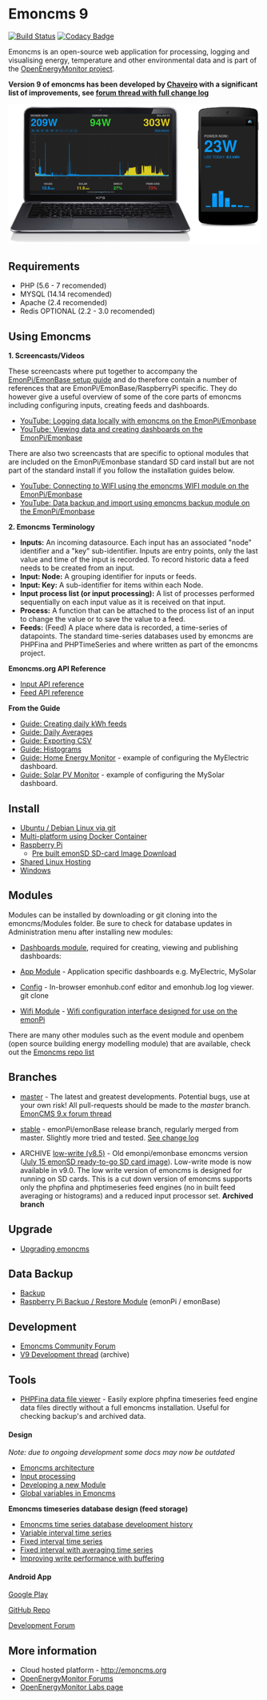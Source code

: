 # Emoncms 9

[![Build Status](https://travis-ci.org/emoncms/emoncms.svg?branch=master)](https://travis-ci.org/emoncms/emoncms)
[![Codacy Badge](https://api.codacy.com/project/badge/Grade/fd6200361ad442a49651f1ebe10542c4)](https://www.codacy.com/app/emoncms/emoncms?utm_source=github.com&amp;utm_medium=referral&amp;utm_content=emoncms/emoncms&amp;utm_campaign=Badge_Grade)

Emoncms is an open-source web application for processing, logging and visualising energy, temperature and other environmental data and is part of the [OpenEnergyMonitor project](http://openenergymonitor.org).

**Version 9 of emoncms has been developed by [Chaveiro](https://github.com/chaveiro/) with a significant list of improvements, see [forum thread with full change log](http://openenergymonitor.org/emon/node/11009)**

![Emoncms](docs/files/emoncms_graphic.png)

## Requirements

- PHP (5.6 - 7 recomended) 
- MYSQL (14.14 recomended) 
- Apache (2.4 recomended)
- Redis OPTIONAL (2.2 - 3.0 recomended)

## Using Emoncms

**1. Screencasts/Videos**

These screencasts where put together to accompany the [EmonPi/EmonBase setup guide](http://guide.openenergymonitor.org/setup) and do therefore contain a number of references that are EmonPi/EmonBase/RaspberryPi specific. They do however give a useful overview of some of the core parts of emoncms including configuring inputs, creating feeds and dashboards.

- [YouTube: Logging data locally with emoncms on the EmonPi/Emonbase](https://www.youtube.com/watch?v=8nVP0Hgkuuc)
- [YouTube: Viewing data and creating dashboards on the EmonPi/Emonbase](https://www.youtube.com/watch?v=eqN9rc9VnqI)

There are also two screencasts that are specific to optional modules that are included on the EmonPi/Emonbase standard SD card install but are not part of the standard install if you follow the installation guides below.

- [YouTube: Connecting to WIFI using the emoncms WIFI module on the EmonPi/Emonbase](https://www.youtube.com/watch?v=77WEj9Q6JEE)
- [YouTube: Data backup and import using emoncms backup module on the EmonPi/Emonbase](https://www.youtube.com/watch?v=5U_tOlsWjXM)

**2. Emoncms Terminology**

- **Inputs:** An incoming datasource. Each input has an associated "node" identifier and a "key" sub-identifier. Inputs are entry points, only the last value and time of the input is recorded. To record historic data a feed needs to be created from an input.
- **Input: Node:** A grouping identifier for inputs or feeds.
- **Input: Key:** A sub-identifier for items within each Node.
- **Input process list (or input processing):** A list of processes performed sequentially on each input value as it is received on that input.
- **Process:** A function that can be attached to the process list of an input to change the value or to save the value to a feed.
- **Feeds:** (Feed) A place where data is recorded, a time-series of datapoints. The standard time-series databases used by emoncms are PHPFina and PHPTimeSeries and where written as part of the emoncms project.

**Emoncms.org API Reference**

- [Input API reference](https://emoncms.org/site/api#input)
- [Feed API reference](https://emoncms.org/site/api#feed)

**From the Guide**

- [Guide: Creating daily kWh feeds](http://guide.openenergymonitor.org/setup/daily-kwh)
- [Guide: Daily Averages](http://guide.openenergymonitor.org/setup/daily-averages)
- [Guide: Exporting CSV](http://guide.openenergymonitor.org/setup/export-csv)
- [Guide: Histograms](http://guide.openenergymonitor.org/setup/histograms)
- [Guide: Home Energy Monitor](https://guide.openenergymonitor.org/applications/home-energy) - example of configuring the MyElectric dashboard.
- [Guide: Solar PV Monitor](https://guide.openenergymonitor.org/applications/solar-pv/) - example of configuring the MySolar dashboard.

## Install

* [Ubuntu / Debian Linux via git](docs/LinuxInstall.md)
* [Multi-platform using Docker Container](https://github.com/emoncms/emoncms-docker)
* [Raspberry Pi](docs/RaspberryPi/readme.md)
  * [Pre built emonSD SD-card Image Download](https://github.com/openenergymonitor/emonpi/wiki/emonSD-pre-built-SD-card-Download-&-Change-Log)
* [Shared Linux Hosting](docs/SharedLinuxHostingInstall.md)
* [Windows](docs/WindowsInstall.md)

## Modules

Modules can be installed by downloading or git cloning into the emoncms/Modules folder. Be sure to check for database updates in Administration menu after installing new modules:

- [Dashboards module](https://github.com/emoncms/dashboard), required for creating, viewing and publishing dashboards: 

- [App Module](https://github.com/emoncms/app.git) - Application specific dashboards e.g. MyElectric, MySolar
    
- [Config]( https://github.com/emoncms/config.git) - In-browser emonhub.conf editor and emonhub.log log viewer. git clone
    
- [Wifi Module]( https://github.com/emoncms/wifi.git) - [Wifi configuration interface designed for use on the emonPi](https://guide.openenergymonitor.org/setup/connect/)

There are many other modules such as the event module and openbem (open source building energy modelling module) that are available, check out the [Emoncms repo list](https://github.com/emoncms)

## Branches

* [master](https://github.com/emoncms/emoncms) - The latest and greatest developments. Potential bugs, use at your own risk! All pull-requests should be made to the *master* branch.  [EmonCMS 9.x forum thread](http://openenergymonitor.org/emon/node/11009)

* [stable](https://github.com/emoncms/emoncms/tree/stable) - emonPi/emonBase release branch, regularly merged from master. Slightly more tried and tested. [See change log](https://github.com/emoncms/emoncms/releases)

* ARCHIVE [low-write (v8.5)](https://github.com/emoncms/emoncms/tree/low-write) - Old emonpi/emonbase emoncms version ([July 15 emonSD ready-to-go SD card image](https://github.com/openenergymonitor/emonpi/wiki/emonSD-pre-built-SD-card-Download-&-Change-Log)). Low-write mode is now available in v9.0. The low write version of emoncms is designed for running on SD cards. This is a cut down version of emoncms supports only the phpfina and phptimeseries feed engines (no in built feed averaging or histograms) and a reduced input processor set. **Archived branch**


## Upgrade

* [Upgrading emoncms](docs/Upgrading.md)

## Data Backup

* [Backup](docs/Backup.md)
* [Raspberry Pi Backup / Restore Module](https://github.com/emoncms/backup) (emonPi / emonBase)

## Development

* [Emoncms Community Forum](https://community.openenergymonitor.org/c/emoncms)
* [V9 Development thread](http://openenergymonitor.org/emon/node/11009) (archive)

## Tools

* [PHPFina data file viewer](https://github.com/trystanlea/phpfinaview) - Easily explore phpfina timeseries feed engine data files directly without a full emoncms installation. Useful for checking backup's and archived data.

#### Design

*Note: due to ongoing development some docs may now be outdated*

- [Emoncms architecture](https://learn.openenergymonitor.org/electricity-monitoring/emoncms-internals/architecture)
- [Input processing](https://learn.openenergymonitor.org/electricity-monitoring/emoncms-internals/input-processing)
- [Developing a new Module](https://learn.openenergymonitor.org/electricity-monitoring/emoncms-internals/developing-a-new-module)
- [Global variables in Emoncms](https://learn.openenergymonitor.org/electricity-monitoring/emoncms-internals/global-variables)

**Emoncms timeseries database design (feed storage)**

- [Emoncms time series database development history](https://learn.openenergymonitor.org/electricity-monitoring/timeseries/History)
- [Variable interval time series](https://learn.openenergymonitor.org/electricity-monitoring/timeseries/Variable-interval)
- [Fixed interval time series](https://learn.openenergymonitor.org/electricity-monitoring/timeseries/Fixed-interval)
- [Fixed interval with averaging time series](https://learn.openenergymonitor.org/electricity-monitoring/timeseries/Fixed-interval-averaging)
- [Improving write performance with buffering](https://learn.openenergymonitor.org/electricity-monitoring/timeseries/Write-load-investigation)

#### Android App

[Google Play](https://play.google.com/store/apps/details?id=org.emoncms.myapps&hl=en_GB)

[GitHub Repo](https://github.com/emoncms/AndroidApp)

[Development Forum](https://community.openenergymonitor.org/c/emoncms/mobile-app)

## More information

- Cloud hosted platform - http://emoncms.org
- [OpenEnergyMonitor Forums](https://community.openenergymonitor.org)
- [OpenEnergyMonitor Labs page](http://openenergymonitor.org/emon/labs)
